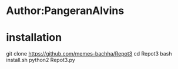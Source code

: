 # Author:PangeranAlvins
# installation

git clone https://github.com/memes-bachha/Repot3
    cd Repot3
    bash install.sh
    python2 Repot3.py



